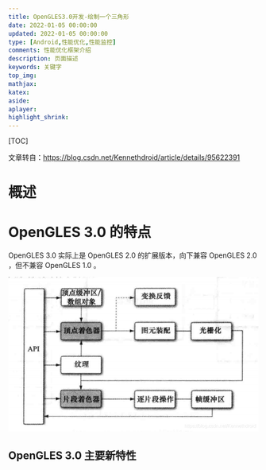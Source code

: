 ```yaml
---
title: OpenGLES3.0开发-绘制一个三角形
date: 2022-01-05 00:00:00
updated: 2022-01-05 00:00:00
type: [Android,性能优化,性能监控]
comments: 性能优化框架介绍
description: 页面描述
keywords: 关键字
top_img:
mathjax:
katex:
aside:
aplayer:
highlight_shrink:
---
```




[TOC]

文章转自：https://blog.csdn.net/Kennethdroid/article/details/95622391



# 概述





# OpenGLES 3.0 的特点

OpenGLES 3.0 实际上是 OpenGLES 2.0 的扩展版本，向下兼容 OpenGLES 2.0 ，但不兼容 OpenGLES 1.0 。

![OpenGLES 3.0 图形管线.png](images/watermark,type_ZmFuZ3poZW5naGVpdGk,shadow_10,text_aHR0cHM6Ly9ibG9nLmNzZG4ubmV0L0tlbm5ldGhkcm9pZA==,size_16,color_FFFFFF,t_70.png)

## OpenGLES 3.0 主要新特性


























